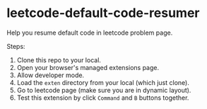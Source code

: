 # leetcode-default-code-resumer

Help you resume default code in leetcode problem page.

Steps:
1. Clone this repo to your local.
2. Open your browser's managed extensions page.
3. Allow developer mode.
4. Load the `exten` directory from your local (which just clone).
5. Go to leetcode page (make sure you are in dynamic layout).
6. Test this extension by click `Command` and `B` buttons together.